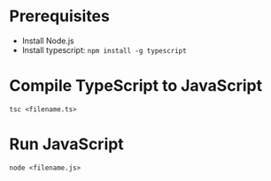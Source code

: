 # Prerequisites
* Install Node.js
* Install typescript: `npm install -g typescript`

# Compile TypeScript to JavaScript
```
tsc <filename.ts>
```

# Run JavaScript
```
node <filename.js>
```